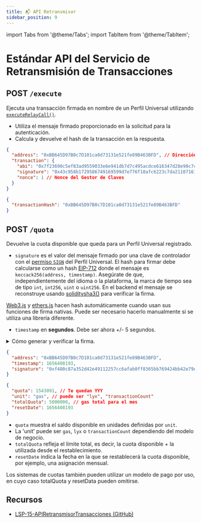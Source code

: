 ```yaml
---
title: 📬 API Retransmisor
sidebar_position: 9
---
```


import Tabs from '@theme/Tabs';
import TabItem from '@theme/TabItem';

# Estándar API del Servicio de Retransmisión de Transacciones

## POST `/execute`

Ejecuta una transacción firmada en nombre de un Perfil Universal utilizando [`executeRelayCall()`](./smart-contracts/lsp6-key-manager#executerelaycall).

- Utiliza el mensaje firmado proporcionado en la solicitud para la autenticación.
- Calcula y devuelve el hash de la transacción en la respuesta.

```json title="Cuerpo de la solicitud"
{
  "address": "0xBB645D97B0c7D101ca0d73131e521fe89B463BFD", // Dirección del Perfil Universal
  "transaction": {
    "abi": "0x7f23690c5ef83ad9559033e6e941db7d7c495acdce616347d28e90c7ce47cbfcfcad3bc5000000000000000000000000000000000000000000000000000000000000004000000000000000000000000000000000000000000000000000000000000000596f357c6aa5a21984a83b7eef4cb0720ac1fcf5a45e9d84c653d97b71bbe89b7a728c386a697066733a2f2f516d624b43744b4d7573376741524470617744687a32506a4e36616f64346b69794e436851726d3451437858454b00000000000000",
    "signature": "0x43c958b1729586749169599d7e776f18afc6223c7da21107161477d291d497973b4fc50a724b1b2ab98f3f8cf1d5cdbbbdf3512e4fbfbdc39732229a15beb14a1b",
    "nonce": 1 // Nonce del Gestor de Claves
  }
}
```

```json title="Respuesta"
{
  "transactionHash": "0xBB645D97B0c7D101ca0d73131e521fe89B463BFD"
}
```

## POST `/quota`

Devuelve la cuota disponible que queda para un Perfil Universal registrado.

- `signature` es el valor del mensaje firmado por una clave de controlador con el [permiso `SIGN`](./universal-profile/lsp6-key-manager#permissions) del Perfil Universal. El hash para firmar debe calcularse como un hash [EIP-712](https://eips.ethereum.org/EIPS/eip-712) donde el mensaje es `keccack256(address, timestamp)`. Asegúrate de que, independientemente del idioma o la plataforma, la marca de tiempo sea de tipo `int`, `int256`, `uint` o `uint256`. En el backend el mensaje se reconstruye usando [soliditysha3()](https://web3js.readthedocs.io/en/v1.7.4/web3-utils.html#soliditysha3) para verificar la firma.

[Web3.js](https://web3js.readthedocs.io/en/v1.8.0/web3-eth-accounts.html?#sign) y [ethers.js](https://docs.ethers.io/v5/api/signer/#Signer-signMessage) hacen hash automáticamente cuando usan sus funciones de firma nativas. Puede ser necesario hacerlo manualmente si se utiliza una librería diferente.
- `timestamp` en **segundos**. Debe ser ahora +/- 5 segundos.

<details>
  <summary>Cómo generar y verificar la firma.</summary>

<Tabs>
  <TabItem value="web3" label="Web3">

```js
import { soliditySha3 } from 'web3-utils';
import Web3 from 'web3';

const address = '0x1234...'; // La dirección del Perfil Universal
const timestamp = Math.round(Date.now() / 1000);

const message = soliditySha3(address, timestamp);

/**
 *  Generar la firma - lado cliente
 */
const web3 = new Web3();
const privateKey = '0x123...'; // La clave privada de la EOA que tiene permiso SIGN sobre el Perfil Universal definido en la dirección.
const signature = web3.eth.accounts.sign(message, privateKey).signature;
// 👉 Esta firma se utiliza en la carga útil de la solicitud.

/**
 * Verificar la firma - lado del retransmisor
 */
const signer = web3.eth.accounts.recover(message, signature.signature); // Signer será la EOA que ha firmado el mensaje.
// Es necesario verificar si esta EOA tiene permiso SIGN en el Perfil Universal definido en dirección.
```

  </TabItem>
  <TabItem value="ethers" label="Ethers">

```js
// ...

const address = '0x1234...'; // La dirección del Perfil Universal
const timestamp = Math.round(Date.now() / 1000);

const message = ethers.utils.solidityKeccak256(
  ['address', 'uint'],
  [address, timestamp],
);

/**
 *  Generar la firma - lado cliente
 */
// [... ethers signer setup...]
const signature = await ethersSigner.signMessage(arrayify(message));
// 👉 Esta firma se utiliza en la carga útil de la solicitud.

/**
 * Verificar la firma - lado del retransmisor
 */
const signer = ethers.utils.verifyMessage(arrayify(message), signature); // Signer será la EOA que ha firmado el mensaje.
// Es necesario verificar si esta EOA tiene permiso SIGN en el Perfil Universal definido en dirección.
```

</TabItem>
</Tabs>

Para verificar si la firma ha sido suscrita por una EOA autorizada, consulta la guía [Iniciar Sesión con Ethereum](../guides/browser-extension/sign-in-with-ethereum#4-verify-the-signature).

</details>

```json title="Cuerpo de la solicitud"
{
  "address": "0xBB645D97B0c7D101ca0d73131e521fe89B463BFD",
  "timestamp": 1656408193,
  "signature": "0xf480c87a352d42e49112257cc6afab0ff8365bb769424bb42e79e78cd11debf24fd5665b03407d8c2ce994cf5d718031a51a657d4308f146740e17e15b9747ef1b"
}
```

```json title="Respuesta"
{
  "quota": 1543091, // Te quedan YYY
  "unit": "gas", // puede ser "lyx", "transactionCount"
  "totalQuota": 5000000, // gas total para el mes
  "resetDate": 1656408193
}
```

- `quota` muestra el saldo disponible en unidades definidas por `unit`.
- La 'unit' puede ser `gas`, `lyx` o `transactionCount` dependiendo del modelo de negocio.
- `totalQuota` refleja el límite total, es decir, la cuota disponible + la utilizada desde el restablecimiento.
- `resetDate` indica la fecha en la que se restablecerá la cuota disponible, por ejemplo, una asignación mensual.

Los sistemas de cuotas también pueden utilizar un modelo de pago por uso, en cuyo caso totalQuota y resetData pueden omitirse.

## Recursos

- [LSP-15-APIRetransmisorTransacciones (GitHub)](https://github.com/lukso-network/LIPs/pull/133)
